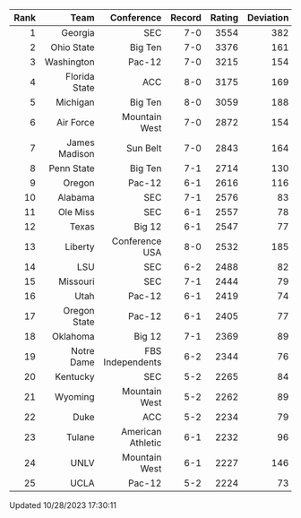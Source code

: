 | Rank  | Team                 | Conference           | Record   | Rating | Deviation |
| ---:  | ---:                 | ---:                 | ---:     | ---:   | ---:      |
| 1     | Georgia              | SEC                  | 7-0      | 3554   | 382       |
| 2     | Ohio State           | Big Ten              | 7-0      | 3376   | 161       |
| 3     | Washington           | Pac-12               | 7-0      | 3215   | 154       |
| 4     | Florida State        | ACC                  | 8-0      | 3175   | 169       |
| 5     | Michigan             | Big Ten              | 8-0      | 3059   | 188       |
| 6     | Air Force            | Mountain West        | 7-0      | 2872   | 154       |
| 7     | James Madison        | Sun Belt             | 7-0      | 2843   | 164       |
| 8     | Penn State           | Big Ten              | 7-1      | 2714   | 130       |
| 9     | Oregon               | Pac-12               | 6-1      | 2616   | 116       |
| 10    | Alabama              | SEC                  | 7-1      | 2576   | 83        |
| 11    | Ole Miss             | SEC                  | 6-1      | 2557   | 78        |
| 12    | Texas                | Big 12               | 6-1      | 2547   | 77        |
| 13    | Liberty              | Conference USA       | 8-0      | 2532   | 185       |
| 14    | LSU                  | SEC                  | 6-2      | 2488   | 82        |
| 15    | Missouri             | SEC                  | 7-1      | 2444   | 79        |
| 16    | Utah                 | Pac-12               | 6-1      | 2419   | 74        |
| 17    | Oregon State         | Pac-12               | 6-1      | 2405   | 77        |
| 18    | Oklahoma             | Big 12               | 7-1      | 2369   | 89        |
| 19    | Notre Dame           | FBS Independents     | 6-2      | 2344   | 76        |
| 20    | Kentucky             | SEC                  | 5-2      | 2265   | 84        |
| 21    | Wyoming              | Mountain West        | 5-2      | 2262   | 89        |
| 22    | Duke                 | ACC                  | 5-2      | 2234   | 79        |
| 23    | Tulane               | American Athletic    | 6-1      | 2232   | 96        |
| 24    | UNLV                 | Mountain West        | 6-1      | 2227   | 146       |
| 25    | UCLA                 | Pac-12               | 5-2      | 2224   | 73        |

Updated 10/28/2023 17:30:11

